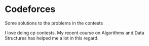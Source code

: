 # Codeforces
Some solutions to the problems in the contests

I love doing cp contests. 
My recent course on Algorithms and Data Structures has helped me a lot in this regard. 
